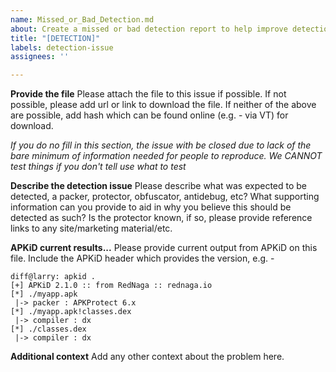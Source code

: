 ```yaml
---
name: Missed_or_Bad_Detection.md
about: Create a missed or bad detection report to help improve detection rules
title: "[DETECTION]"
labels: detection-issue
assignees: ''

---
```


**Provide the file**
Please attach the file to this issue if possible.
If not possible, please add url or link to download the file.
If neither of the above are possible, add hash which can be found online (e.g. - via VT) for download.

*If you do no fill in this section, the issue with be closed due to lack of the bare minimum of information needed for people to reproduce. We CANNOT test things if you don't tell use what to test*

**Describe the detection issue**
Please describe what was expected to be detected, a packer, protector, obfuscator, antidebug, etc?
What supporting information can you provide to aid in why you believe this should be detected as such?
Is the protector known, if so, please provide reference links to any site/marketing material/etc.

**APKiD current results...**
Please provide current output from APKiD on this file. Include the APKiD header which provides the version, e.g. -
```
diff@larry: apkid .      
[+] APKiD 2.1.0 :: from RedNaga :: rednaga.io
[*] ./myapp.apk
 |-> packer : APKProtect 6.x
[*] ./myapp.apk!classes.dex
 |-> compiler : dx
[*] ./classes.dex
 |-> compiler : dx
```

**Additional context**
Add any other context about the problem here.
